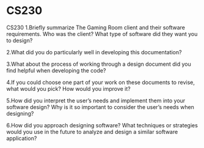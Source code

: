 # CS230
CS230
1.Briefly summarize The Gaming Room client and their software requirements. Who was the client? What type of software did they want you to design?

2.What did you do particularly well in developing this documentation?

3.What about the process of working through a design document did you find helpful when developing the code?

4.If you could choose one part of your work on these documents to revise, what would you pick? How would you improve it?

5.How did you interpret the user’s needs and implement them into your software design? Why is it so important to consider the user’s needs when designing?

6.How did you approach designing software? What techniques or strategies would you use in the future to analyze and design a similar software application?
